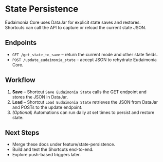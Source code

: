 # State Persistence

Eudaimonia Core uses DataJar for explicit state saves and restores. Shortcuts can call the API to capture or reload the current state JSON.

## Endpoints
- `GET /get_state_to_save` – return the current mode and other state fields.
- `POST /update_eudaimonia_state` – accept JSON to rehydrate Eudaimonia Core.

## Workflow
1. **Save** – Shortcut `Save Eudaimonia State` calls the GET endpoint and stores the JSON in DataJar.
2. **Load** – Shortcut `Load Eudaimonia State` retrieves the JSON from DataJar and POSTs to the update endpoint.
3. *(Optional)* Automations can run daily at set times to persist and restore state.

## Next Steps
- Merge these docs under feature/state-persistence.
- Build and test the Shortcuts end-to-end.
- Explore push-based triggers later.
